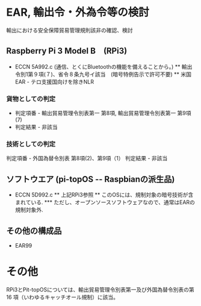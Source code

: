 # EAR, 輸出令・外為令等の検討

輸出における安全保障貿易管理規則該非の確認、検討

## Raspberry Pi 3 Model B　(RPi3)

* ECCN 5A992.c (通信、とくにBluetoothの機能を備えることから。)
** 輸出令別1第９項(７)、省令８条九号イ該当　(暗号特例告示で許可不要)
** 米国EAR - テロ支援国向けを除きNLR

### 貨物としての判定
* 判定項番 - 輸出貿易管理令別表第一 第8項, 輸出貿易管理令別表第一 第9項(7)
* 判定結果 - 非該当

### 技術としての判定
判定項番 - 外国為替令別表 第8項(2)、第9項（1）
判定結果 - 非該当

## ソフトウエア (pi-topOS -- Raspbianの派生品)

* ECCN 5D992.c 
** 上記RPi3参照
** このOSには、規制対象の暗号技術が含まれている.
*** ただし、オープンソースソフトウェアなので、通常はEARの規制対象外.

## その他の構成品

* EAR99

# その他

RPi3とPit-topOSについては、輸出貿易管理令別表第一及び外国為替令別表の第16 項（いわゆるキャッチオール規制）に該当。
